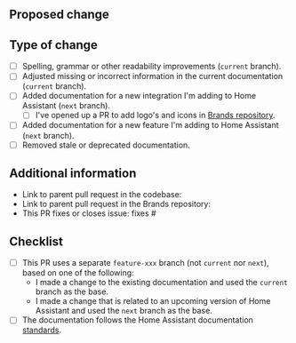 ## Proposed change
<!-- 
    Describe the big picture of your changes here to communicate to the
    maintainers why we should accept this pull request. If it fixes a bug
    or resolves a feature request, be sure to link to that issue in the 
    additional information section.
-->



## Type of change
<!--
    What types of changes does your PR introduce to our documentation/website?
    Put an `x` in the boxes that apply. You can also fill these out after
    creating the PR.
-->

- [ ] Spelling, grammar or other readability improvements (`current` branch).
- [ ] Adjusted missing or incorrect information in the current documentation (`current` branch).
- [ ] Added documentation for a new integration I'm adding to Home Assistant (`next` branch).
  - [ ] I've opened up a PR to add logo's and icons in [Brands repository](https://github.com/home-assistant/brands).
- [ ] Added documentation for a new feature I'm adding to Home Assistant (`next` branch).
- [ ] Removed stale or deprecated documentation.

## Additional information
<!--
    Details are important, and help maintainers processing your PR.
    Please be sure to fill out additional details, if applicable.
-->

- Link to parent pull request in the codebase: 
- Link to parent pull request in the Brands repository: 
- This PR fixes or closes issue: fixes #

## Checklist
<!--
    Put an `x` in the boxes that apply. You can also fill these out after
    creating the PR. If you're unsure about any of them, don't hesitate to ask.
    We're here to help! This is simply a reminder of what we are going to look
    for before merging your code.
-->

- [ ] This PR uses a separate `feature-xxx` branch (not `current` nor `next`), based on one of the following:
  - I made a change to the existing documentation and used the `current` branch as the base.
  - I made a change that is related to an upcoming version of Home Assistant and used the `next` branch as the base.
- [ ] The documentation follows the Home Assistant documentation [standards][].

[standards]: https://developers.home-assistant.io/docs/documenting/standards
